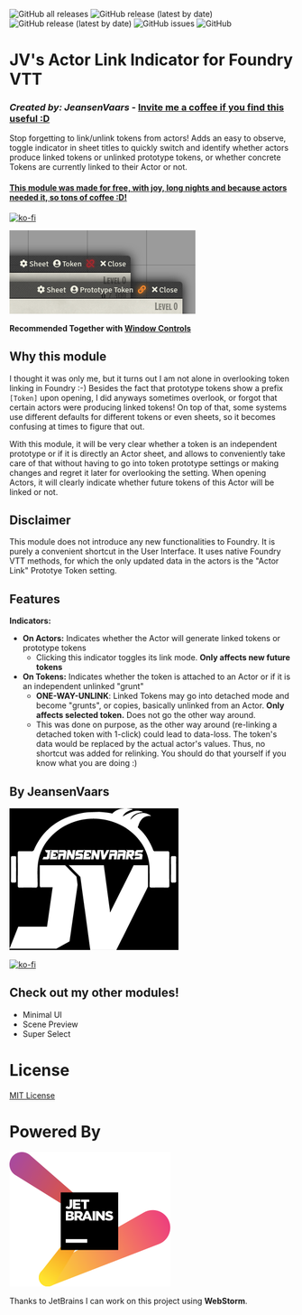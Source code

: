 ![GitHub all releases](https://img.shields.io/github/downloads/saif-ellafi/foundryvtt-actor-link-indicator/total?logo=GitHub) ![GitHub release (latest by date)](https://img.shields.io/github/downloads/saif-ellafi/foundryvtt-actor-link-indicator/latest/total) ![GitHub release (latest by date)](https://img.shields.io/github/v/release/saif-ellafi/foundryvtt-actor-link-indicator) ![GitHub issues](https://img.shields.io/github/issues-raw/saif-ellafi/foundryvtt-actor-link-indicator) ![GitHub](https://img.shields.io/github/license/saif-ellafi/foundryvtt-actor-link-indicator)
# JV's Actor Link Indicator for Foundry VTT
### _Created by: JeansenVaars_ - [Invite me a coffee if you find this useful :D](https://ko-fi.com/V7V14D3AH)

Stop forgetting to link/unlink tokens from actors! Adds an easy to observe, toggle indicator in sheet titles to quickly
switch and identify whether actors produce linked tokens or unlinked prototype tokens, or whether concrete
Tokens are currently linked to their Actor or not.

#### [This module was made for free, with joy, long nights and because actors needed it, so tons of coffee :D!](https://ko-fi.com/jeansenvaars)
[![ko-fi](https://ko-fi.com/img/githubbutton_sm.svg)](https://ko-fi.com/V7V14D3AH)

![Example](img.png)

**Recommended Together with [Window Controls](https://github.com/saif-ellafi/foundryvtt-window-controls)**

## Why this module

I thought it was only me, but it turns out I am not alone in overlooking token linking in Foundry :-)
Besides the fact that prototype tokens show a prefix `[Token]` upon opening, I did anyways sometimes overlook,
or forgot that certain actors were producing linked tokens! On top of that, some systems 
use different defaults for different tokens or even sheets, so it becomes confusing at times to figure that out.

With this module, it will be very clear whether a token is an independent prototype or if it is directly an Actor sheet, 
and allows to conveniently take care of that without having to go into token prototype settings or making changes and 
regret it later for overlooking the setting. When opening Actors, it will clearly indicate whether future tokens of this
Actor will be linked or not.

## Disclaimer

This module does not introduce any new functionalities to Foundry. It is purely a convenient shortcut in the User Interface.
It uses native Foundry VTT methods, for which the only updated data in the actors is the "Actor Link" Prototye Token setting. 

## Features

**Indicators:**
* **On Actors:** Indicates whether the Actor will generate linked tokens or prototype tokens
  * Clicking this indicator toggles its link mode. **Only affects new future tokens**
* **On Tokens:** Indicates whether the token is attached to an Actor or if it is an independent unlinked "grunt"
  * **ONE-WAY-UNLINK**: Linked Tokens may go into detached mode and become "grunts", or copies, basically unlinked from 
  an Actor. **Only affects selected token.** Does not go the other way around.
  * This was done on purpose, as the other way around (re-linking a detached token with 1-click) could lead to data-loss.
  The token's data would be replaced by the actual actor's values. Thus, no shortcut was added for relinking.
  You should do that yourself if you know what you are doing :)

## By JeansenVaars
![JVLogo](logo-small-black.png)

[![ko-fi](https://ko-fi.com/img/githubbutton_sm.svg)](https://ko-fi.com/V7V14D3AH)

## Check out my other modules!
* Minimal UI
* Scene Preview
* Super Select

# License
[MIT License](./LICENSE.md)

# Powered By
[![JetBrains](./jetbrains.svg)](https://www.jetbrains.com)

Thanks to JetBrains I can work on this project using **WebStorm**.

